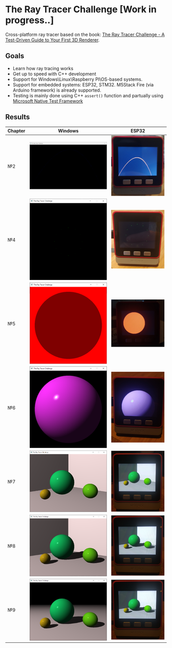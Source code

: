 # The Ray Tracer Challenge [Work in progress..]

Cross-platform ray tracer based on the book: [The Ray Tracer Challenge - A Test-Driven Guide to Your First 3D Renderer](https://amzn.to/2Elaxkr).

## Goals

* Learn how ray tracing works
* Get up to speed with C++ development
* Support for Windows\Linux\Raspberry PI\OS-based systems.
* Support for embedded systems: ESP32, STM32.  M5Stack Fire (via Arduino framework) is already supported.
* Testing is mainly done using C++ `assert()` function and partually using [Microsoft Native Test Framework](https://docs.microsoft.com/en-us/visualstudio/test/microsoft-visualstudio-testtools-cppunittestframework-api-reference?view=vs-2022)

## Results

| Chapter | Windows  | ESP32 |
| ------------- | ------------- | ------------- |
| №2  | ![Chapter 2](/img/ray_trace_projectile.png)  | ![Chapter 2](/img/ray_trace_projectile_esp32.png)  |
| №4  | ![Chapter 4](/img/ray_trace_transform.png)  | ![Chapter 4](/img/ray_trace_transform_esp32.png)  |
| №5  | ![Chapter 5](/img/ray_trace_shadow.png)  | ![Chapter 5](/img/ray_trace_shadow_esp32.png)  |
| №6  | ![Chapter 6](/img/ray_trace_light_material.png)  | ![Chapter 6](/img/ray_trace_light_material_esp32.png)  |
| №7  | ![Chapter 7](/img/ray_trace_scene.png)  | ![Chapter 6](/img/ray_trace_scene_esp32.png)  |
| №8  | ![Chapter 8](/img/ray_trace_scene_shadows.png)  | ![Chapter 6](/img/ray_trace_scene_shadows_esp32.png)  |
| №9  | ![Chapter 9](/img/ray_trace_scene_shadows_plane.png)  | ![Chapter 6](/img/ray_trace_scene_shadows_plane_esp32.png)  |
